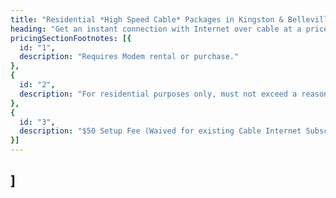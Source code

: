 ```yaml
---
title: "Residential *High Speed Cable* Packages in Kingston & Belleville, Ontario"
heading: "Get an instant connection with Internet over cable at a price that suits your needs."
pricingSectionFootnotes: [{
  id: "1",
  description: "Requires Modem rental or purchase."
},
{
  id: "2",
  description: "For residential purposes only, must not exceed a reasonable amount of usage",
},
{
  id: "3",
  description: "$50 Setup Fee (Waived for existing Cable Internet Subscribers for service at their current location.)",
}]
---
```


## ]

